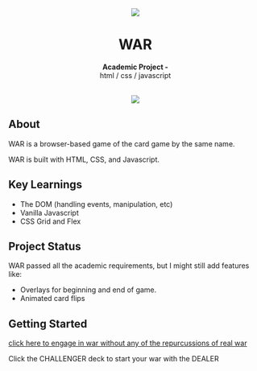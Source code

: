 <div align="center"><img src="https://i.imgur.com/fLLnlSu.png
"></div>
<h1 align="center">WAR</h1>
<p align="center"><strong> Academic Project - </strong>
<br>html / css / javascript
</p>
<br/>
<div align="center"><img src="https://i.imgur.com/zDnLI0J.gif"></img></div>

<h2>About</h2>
WAR is a browser-based game of the card game by the same name.

WAR is built with HTML, CSS, and Javascript.

<h2>Key Learnings</h2>

- The DOM (handling events, manipulation, etc)
- Vanilla Javascript
- CSS Grid and Flex

<h2>Project Status</h2>
WAR passed all the academic requirements, but I might still add features like: 

- Overlays for beginning and end of game.
- Animated card flips


## Getting Started

[click here to engage in war without any of the repurcussions of real war](https://koashima.github.io/war/)

Click the CHALLENGER deck to start your war with the DEALER